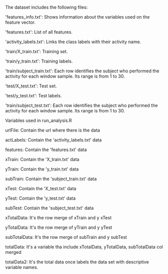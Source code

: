 The dataset includes the following files:

'features_info.txt': Shows information about the variables used on the feature vector.

'features.txt': List of all features.

'activity_labels.txt': Links the class labels with their activity name.

'train/X_train.txt': Training set.

'train/y_train.txt': Training labels.

'train/subject_train.txt': Each row identifies the subject who performed the activity for each window sample. Its range is from 1 to 30.

'test/X_test.txt': Test set.

'test/y_test.txt': Test labels.

'train/subject_test.txt': Each row identifies the subject who performed the activity for each window sample. Its range is from 1 to 30.

Variables used in	run_analysis.R

urlFile: Contain the url where there is the data

actLabels: Contain the 'activity_labels.txt' data

features: Contain the 'features.txt' data

xTrain: Contain the 'X_train.txt' data

yTrain: Contain the 'y_train.txt' data

subTrain: Contain the 'subject_train.txt' data

xTest: Contain the 'X_test.txt' data

yTest: Contain the 'y_test.txt' data

subTest: Contain the 'subject_test.txt' data

xTotalData: It's the row merge of xTrain and y xTest 

yTotalData:  It's the row  merge of yTrain and y yTest

subTotalData:  It's the row merge of subTrain and y subTest

totalData: It's a variable tha include xTotalData, yTotalData, subTotalData col merged

totalData2: It's the total data once labels the data set with descriptive variable names.

